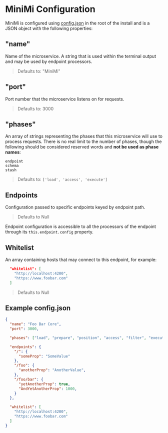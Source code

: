 
# MiniMi Configuration

MiniMi is configured using [config.json](../config.json) in the root of the
install and is a JSON object with the following properties:


## "name"

Name of the microservice. A string that is used within the terminal output and
may be used by endpoint processors.

> Defaults to: "MiniMi"


## "port"

Port number that the microservice listens on for requests.

> Defaults to: 3000


## "phases"

An array of strings representing the phases that this microservice will use to
process requests. There is no real limit to the number of phases, though the
following should be considered reserved words and
**not be used as phase names**:

```
endpoint
schema
stash
```

> Defaults to: ```['load', 'access', 'execute']```


## Endpoints

Configuration passed to specific endpoints keyed by endpoint path.

> Defaults to Null

Endpoint configuration is accessible to all the processors of the endpoint
through its ```this.endpoint.config``` property.


## Whitelist

An array containing hosts that may connect to this endpoint, for example:

```json
  "whitelist": [
    "http://localhost:4200",
    "https://www.foobar.com"
  ]
```
> Defaults to Null


## Example config.json

```json
{
  "name": "Foo Bar Core",
  "port": 3000,

  "phases": ["load", "prepare", "position", "access", "filter", "execute"],

  "endpoints": {
    "/": {
      "someProp": "SomeValue"
    },
    "/foo": {
      "anotherProp": "AnotherValue",
    },
    "/foo/bar": {
      "yetAnotherProp": true,
      "AndYetAnotherProp": 1000,
    }
  },

  "whitelist": [
    "http://localhost:4200",
    "https://www.foobar.com"
  ]
}
```